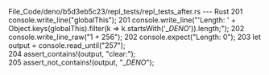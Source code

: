 File_Code/deno/b5d3eb5c23/repl_tests/repl_tests_after.rs --- Rust
201     console.write_line("globalThis");                                                                                                                    201     console.write_line("'Length: ' + Object.keys(globalThis).filter(k => k.startsWith('__DENO_')).length;");
202     console.write_line_raw("1 + 256");                                                                                                                   202     console.expect("Length: 0");
203     let output = console.read_until("257");                                                                                                                  
204     assert_contains!(output, "clear:");                                                                                                                      
205     assert_not_contains!(output, "__DENO_");                                                                                                                 

